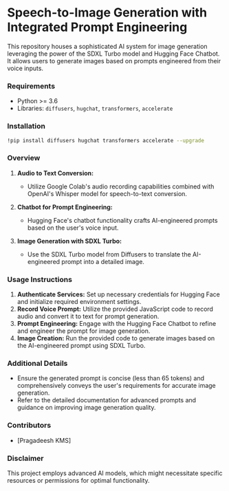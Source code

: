# Speech-to-Image Generation with Integrated Prompt Engineering

This repository houses a sophisticated AI system for image generation leveraging the power of the SDXL Turbo model and Hugging Face Chatbot. It allows users to generate images based on prompts engineered from their voice inputs.

### Requirements
- Python >= 3.6
- Libraries: `diffusers`, `hugchat`, `transformers`, `accelerate`

### Installation
```bash
!pip install diffusers hugchat transformers accelerate --upgrade
```

### Overview
1. **Audio to Text Conversion:**
   - Utilize Google Colab's audio recording capabilities combined with OpenAI's Whisper model for speech-to-text conversion.

2. **Chatbot for Prompt Engineering:**
   - Hugging Face's chatbot functionality crafts AI-engineered prompts based on the user's voice input.

3. **Image Generation with SDXL Turbo:**
   - Use the SDXL Turbo model from Diffusers to translate the AI-engineered prompt into a detailed image.

### Usage Instructions
1. **Authenticate Services:** Set up necessary credentials for Hugging Face and initialize required environment settings.
2. **Record Voice Prompt:** Utilize the provided JavaScript code to record audio and convert it to text for prompt generation.
3. **Prompt Engineering:** Engage with the Hugging Face Chatbot to refine and engineer the prompt for image generation.
4. **Image Creation:** Run the provided code to generate images based on the AI-engineered prompt using SDXL Turbo.

### Additional Details
- Ensure the generated prompt is concise (less than 65 tokens) and comprehensively conveys the user's requirements for accurate image generation.
- Refer to the detailed documentation for advanced prompts and guidance on improving image generation quality.

### Contributors
- [Pragadeesh KMS]


### Disclaimer
This project employs advanced AI models, which might necessitate specific resources or permissions for optimal functionality.
